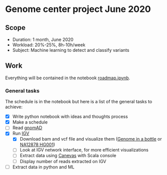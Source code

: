 # Genome center project June 2020

## Scope
- Duration: 1 month, June 2020
- Workload: 20%-25%, 8h-10h/week
- Subject: Machine learning to detect and classify variants

## Work
Everything will be contained in the notebook [roadmap.ipynb](roadmap.ipynb).

### General tasks
The schedule is in the notebook but here is a list of the general tasks to achieve:
- [x] Write python notebook with ideas and thoughts process
- [x] Make a schedule
- [ ] Read [gnomAD](https://www.nature.com/articles/s41586-020-2287-8)
- [x] Run [IGV](http://software.broadinstitute.org/software/igv/)
  - [x] Download bam and vcf file and visualize them ([Genome in a bottle](https://www.nist.gov/programs-projects/genome-bottle) or [NA12878 HG001](ftp://ftp-trace.ncbi.nlm.nih.gov/giab/ftp/data/NA12878/NIST_NA12878_HG001_HiSeq_300x/))
  - [ ] Look at IGV network interface, for more efficient visualizations
  - [ ] Extract data using [Canevas](https://github.com/rick-heig/canevas) with Scala console
  - [ ] Display number of reads extracted on IGV
- [ ] Extract data in python and ML
